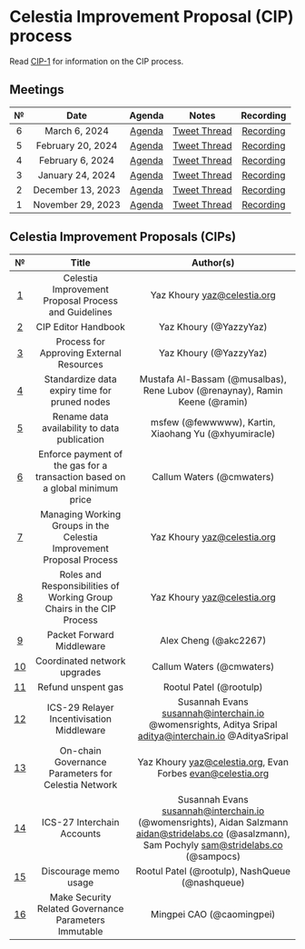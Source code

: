 # Celestia Improvement Proposal (CIP) process

Read [CIP-1](https://github.com/celestiaorg/CIPs/blob/main/cips/cip-1.md) for information on the CIP process.

## Meetings

|  №  |      Date       | Agenda | Notes | Recording |
|:---:|:---------------:|:------:|:-----:|:---------:|
| 6 | March 6, 2024 | [Agenda](https://github.com/celestiaorg/CIPs/issues/87) |[Tweet Thread](https://twitter.com/JoshCStein/status/1765407703462031563) | [Recording](https://www.youtube.com/watch?v=DEAkzrhSwMA) |
| 5 | February 20, 2024 | [Agenda](https://github.com/celestiaorg/CIPs/issues/71) |[Tweet Thread](https://twitter.com/JoshCStein/status/1759972091724526084) | [Recording](https://youtube.com/live/WFPEMAuGEM0?feature=share) |
| 4 | February 6, 2024 | [Agenda](https://github.com/celestiaorg/CIPs/issues/61) | [Tweet Thread](https://x.com/JoshCStein/status/1754898166313337310?s=20) | [Recording](https://www.youtube.com/watch?v=izDnDHZEbxg) |
| 3 | January 24, 2024 | [Agenda](https://github.com/celestiaorg/CIPs/issues/40) | [Tweet Thread](https://x.com/JoshCStein/status/1750187535911837848?s=20) | [Recording](https://www.youtube.com/watch?v=g_8e3h6iixM) |
| 2 | December 13, 2023 | [Agenda](https://github.com/celestiaorg/CIPs/issues/22) | [Tweet Thread](https://x.com/JoshCStein/status/1734967567075168697) | [Recording](https://www.youtube.com/watch?v=yYt600kvf4g) |
| 1 | November 29, 2023 | [Agenda](https://github.com/celestiaorg/CIPs/issues/8)  | [Tweet Thread](https://x.com/JoshCStein/status/1729893879191621702) | [Recording](https://www.youtube.com/watch?v=EhWHHmPo_5Q) |


## Celestia Improvement Proposals (CIPs)

|  №  |      Title       | Author(s) |
|:---:|:---------------:|:------:|
| [1](/cips/cip-1.md) | Celestia Improvement Proposal Process and Guidelines | Yaz Khoury <yaz@celestia.org> |
| [2](/cips/cip-2.md) | CIP Editor Handbook | Yaz Khoury (@YazzyYaz) |
| [3](/cips/cip-3.md) | Process for Approving External Resources | Yaz Khoury (@YazzyYaz) |
| [4](/cips/cip-4.md) | Standardize data expiry time for pruned nodes | Mustafa Al-Bassam (@musalbas), Rene Lubov (@renaynay), Ramin Keene (@ramin) |
| [5](/cips/cip-5.md) | Rename data availability to data publication | msfew (@fewwwww), Kartin, Xiaohang Yu (@xhyumiracle) |
| [6](/cips/cip-6.md) | Enforce payment of the gas for a transaction based on a global minimum price | Callum Waters (@cmwaters) |
| [7](/cips/cip-7.md) | Managing Working Groups in the Celestia Improvement Proposal Process | Yaz Khoury <yaz@celestia.org> |
| [8](/cips/cip-8.md) | Roles and Responsibilities of Working Group Chairs in the CIP Process | Yaz Khoury <yaz@celestia.org> |
| [9](/cips/cip-9.md) | Packet Forward Middleware | Alex Cheng (@akc2267) |
| [10](/cips/cip-10.md) | Coordinated network upgrades | Callum Waters (@cmwaters) |
| [11](/cips/cip-11.md) | Refund unspent gas | Rootul Patel (@rootulp) |
| [12](/cips/cip-12.md) | ICS-29 Relayer Incentivisation Middleware | Susannah Evans susannah@interchain.io @womensrights, Aditya Sripal aditya@interchain.io @AdityaSripal |
| [13](/cips/cip-13.md) | On-chain Governance Parameters for Celestia Network | Yaz Khoury <yaz@celestia.org>,  Evan Forbes <evan@celestia.org> |
| [14](/cips/cip-14.md) | ICS-27 Interchain Accounts | Susannah Evans <susannah@interchain.io> (@womensrights), Aidan Salzmann <aidan@stridelabs.co> (@asalzmann), Sam Pochyly <sam@stridelabs.co> (@sampocs) |
| [15](/cips/cip-15.md) | Discourage memo usage | Rootul Patel (@rootulp), NashQueue (@nashqueue) |
| [16](/cips/cip-16.md) | Make Security Related Governance Parameters Immutable | Mingpei CAO (@caomingpei) |
